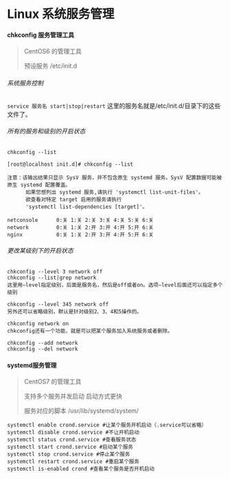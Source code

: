 # Linux 系统服务管理

#### chkconfig 服务管理工具

> CentOS6 的管理工具
>
> 预设服务 /etc/init.d

###### 系统服务控制

`service 服务名 start|stop|restart`
这里的服务名就是/etc/init.d/目录下的这些文件了。

###### 所有的服务和级别的开启状态

`chkconfig --list`

```shell
[root@localhost init.d]# chkconfig --list

注意：该输出结果只显示 SysV 服务，并不包含原生 systemd 服务。SysV 配置数据可能被原生 systemd 配置覆盖。 
      如果您想列出 systemd 服务,请执行 'systemctl list-unit-files'。
      欲查看对特定 target 启用的服务请执行
      'systemctl list-dependencies [target]'。

netconsole      0:关 1:关 2:关 3:关 4:关 5:关 6:关
network         0:关 1:关 2:开 3:开 4:开 5:开 6:关
nginx           0:关 1:关 2:开 3:开 4:开 5:开 6:关
```

###### 更改某级别下的开启状态

```shell
chkconfig --level 3 network off
chkconfig --list|grep network
这里用–level指定级别，后面是服务名，然后是off或者on。选项–level后面还可以指定多个级别

chkconfig --level 345 network off
另外还可以省略级别，默认是针对级别2、3、4和5操作的。

chkconfig network on
chkconfig还有一个功能，就是可以把某个服务加入系统服务或者删除。

chkconfig --add network
chkconfig --del network
```



#### systemd服务管理

> CentOS7 的管理工具
>
> 支持多个服务并发启动   启动方式更快
>
> 服务对应的脚本 /usr/lib/systemd/system/

```shell
systemctl enable crond.service #让某个服务开机启动（.service可以省略）
systemctl disable crond.service #不让开机启动
systemctl status crond.service #查看服务状态
systemctl start crond.service #启动某个服务
systemctl stop crond.service #停止某个服务
systemctl restart crond.service #重启某个服务
systemctl is-enabled crond #查看某个服务是否开机启动
```

